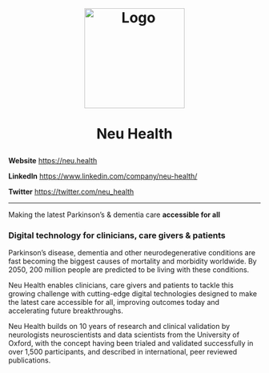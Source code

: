 <!-- LOGO -->
<br />
<h1>
<p align="center">
  <img src="https://user-images.githubusercontent.com/44016070/222289278-6e3f911c-3318-48f4-9efa-68f23c88cb15.png" width="200px" height="200px" alt="Logo">
  <br/>
  <br>Neu Health
</p>
</h1>

**Website** https://neu.health

**LinkedIn** https://www.linkedin.com/company/neu-health/

**Twitter** https://twitter.com/neu_health

---

Making the latest  Parkinson’s &amp; dementia care <strong>accessible for all</strong></span>

### Digital technology for clinicians, care givers & patients

Parkinson’s disease, dementia and other neurodegenerative conditions are fast becoming the biggest causes of mortality and morbidity worldwide. By 2050, 200 million people are predicted to be living with these conditions.

Neu Health enables clinicians, care givers and patients to tackle this growing challenge with cutting-edge digital technologies designed to make the latest care accessible for all, improving outcomes today and accelerating future breakthroughs.

Neu Health builds on 10 years of research and clinical validation by neurologists neuroscientists and data scientists from the University of Oxford, with the concept having been trialed and validated successfully in over 1,500 participants, and described in international, peer reviewed publications.
